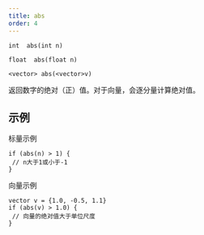 ```yaml
---
title: abs
order: 4
---
```

`int  abs(int n)`

`float  abs(float n)`

`<vector> abs(<vector>v)`

返回数字的绝对（正）值。对于向量，会逐分量计算绝对值。

## 示例

标量示例

```vex
if (abs(n) > 1) {
 // n大于1或小于-1
}

```

向量示例

```vex
vector v = {1.0, -0.5, 1.1}
if (abs(v) > 1.0) {
 // 向量的绝对值大于单位尺度
}

```
